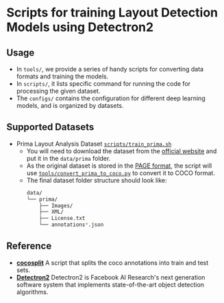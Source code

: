 # Scripts for training Layout Detection Models using Detectron2

## Usage

- In `tools/`, we provide a series of handy scripts for converting data formats and training the models.
- In `scripts/`, it lists specific command for running the code for processing the given dataset. 
- The `configs/` contains the configuration for different deep learning models, and is organized by datasets.

## Supported Datasets

- Prima Layout Analysis Dataset [`scripts/train_prima.sh`](https://github.com/Layout-Parser/layout-model-training/blob/master/scripts/train_prima.sh)
    - You will need to download the dataset from the [official website](https://www.primaresearch.org/dataset/) and put it in the `data/prima` folder. 
    - As the original dataset is stored in the [PAGE format](https://www.primaresearch.org/tools/PAGEViewer), the script will use [`tools/convert_prima_to_coco.py`](https://github.com/Layout-Parser/layout-model-training/blob/master/tools/convert_prima_to_coco.py) to convert it to COCO format. 
    - The final dataset folder structure should look like:
        ```bash
        data/
        └── prima/
            ├── Images/
            ├── XML/
            ├── License.txt
            └── annotations*.json
        ```

## Reference 

- **[cocosplit](https://github.com/akarazniewicz/cocosplit)**  A script that splits the coco annotations into train and test sets.
- **[Detectron2](https://github.com/facebookresearch/detectron2)** Detectron2 is Facebook AI Research's next generation software system that implements state-of-the-art object detection algorithms. 